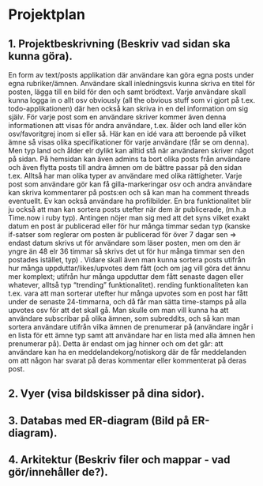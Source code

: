# Projektplan

## 1. Projektbeskrivning (Beskriv vad sidan ska kunna göra).
En form av text/posts applikation där användare kan göra egna posts under egna rubriker/ämnen. Användare skall inledningsvis kunna skriva en titel för posten, lägga till en bild för den och samt brödtext. Varje användare skall kunna logga in o allt osv obviously (all the obvious stuff som vi gjort på t.ex. todo-applikationen) där hen också kan skriva in en del information om sig själv. För varje post som en användare skriver kommer även denna informationen att visas för andra användare, t.ex. ålder och land eller kön osv/favoritgrej inom si eller så. Här kan en idé vara att beroende på vilket ämne så visas olika specifikationer för varje användare (får se om denna). Men typ land och ålder elr dylikt kan alltid stå när användaren skriver något på sidan. På hemsidan kan även admins ta bort olika posts från användare och även flytta posts till andra ämnen om de bättre passar på den sidan t.ex. Alltså har man olika typer av användare med olika rättigheter. Varje post som användare gör kan få gilla-markeringar osv och andra användare kan skriva kommentarer på posts:en och så kan man ha comment threads eventuellt. Ev kan också användare ha profilbilder. En bra funktionalitet blir ju också att man kan sortera posts utefter när dem är publicerade, (m.h.a Time.now i ruby typ). Antingen nöjer man sig med att det syns vilket exakt datum en post är publicerad eller för hur många timmar sedan typ (kanske if-satser som reglerar om posten är publicerad för över 7 dagar sen => endast datum skrivs ut för användare som läser posten, men om den är yngre än 48 elr 36 timmar så skrivs det ut för hur många timmar sen den postades istället, typ) . Vidare skall även man kunna sortera posts utifrån hur många uppduttar/likes/upvotes dem fått (och om jag vill göra det ännu mer komplext; utifrån hur många uppduttar dem fått senaste dagen eller whatever, alltså typ “trending” funktionalitet). rending funktionaliteten kan t.ex. vara att man sorterar utefter hur många upvotes som en post har fått under de senaste 24-timmarna, och då får man sätta time-stamps på alla upvotes osv för att det skall gå. Man skulle om man vill kunna ha att användare subscribar på olika ämnen, som subreddits, och så kan man sortera användare utifrån vilka ämnen de prenumerar på (användare ingår i en lista för ett ämne typ samt att användare har en lista med alla ämnen hen prenumerar på). Detta är endast om jag hinner och om det går: att användare kan ha en meddelandekorg/notiskorg där de får meddelanden om att någon har svarat på deras kommentar eller kommenterat på deras post.

## 2. Vyer (visa bildskisser på dina sidor).
## 3. Databas med ER-diagram (Bild på ER-diagram).
## 4. Arkitektur (Beskriv filer och mappar - vad gör/innehåller de?).


